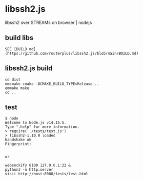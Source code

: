 # libssh2.js
libssh2 over STREAMs on browser | nodejs


## build libs
	SEE [BUILD.md](https://github.com/routerplus/libssh2.js/blob/main/BUILD.md)

## libssh2.js build
	cd dist
	emcmake cmake -DCMAKE_BUILD_TYPE=Release ..
	emmake make
	cd ..

## test
	$ node 
	Welcome to Node.js v14.15.5.
	Type ".help" for more information.
	> require('./tests/test.js')
	> libssh2-1.10.0 loaded
	handshake ok
	Fingerprint: 


	or
	
	websockify 8100 127.0.0.1:22 & 
	python3 -m http.server
	visit http://host:8000/tests/test.html 

